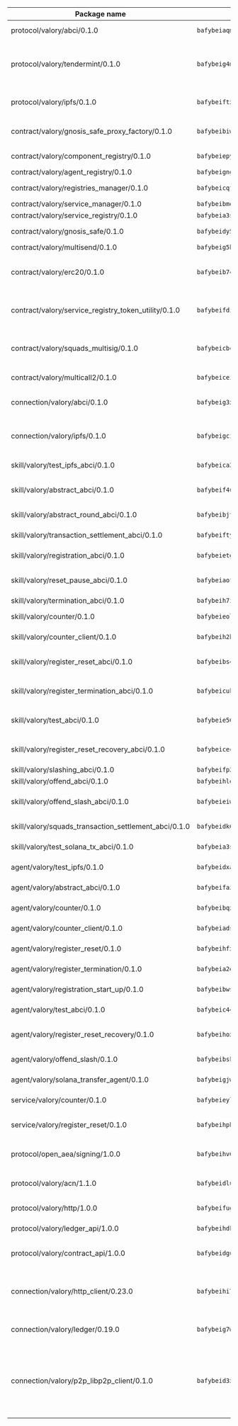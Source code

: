 | Package name                                                  | Package hash                                                  | Description                                                                                                                |
| ------------------------------------------------------------- | ------------------------------------------------------------- | -------------------------------------------------------------------------------------------------------------------------- |
| protocol/valory/abci/0.1.0                                    | `bafybeiaqmp7kocbfdboksayeqhkbrynvlfzsx4uy4x6nohywnmaig4an7u` | A protocol for ABCI requests and responses.                                                                                |
| protocol/valory/tendermint/0.1.0                              | `bafybeig4mi3vmlv5zpbjbfuzcgida6j5f2nhrpedxicmrrfjweqc5r7cra` | A protocol for communication between two AEAs to share tendermint configuration details.                                   |
| protocol/valory/ipfs/0.1.0                                    | `bafybeiftxi2qhreewgsc5wevogi7yc5g6hbcbo4uiuaibauhv3nhfcdtvm` | A protocol specification for IPFS requests and responses.                                                                  |
| contract/valory/gnosis_safe_proxy_factory/0.1.0               | `bafybeibiwmbwvgn45hqwzfc6gq5fcccwdyk4rnanyvj3xrqsfq2zk3xjwm` | Gnosis Safe proxy factory (GnosisSafeProxyFactory) contract                                                                |
| contract/valory/component_registry/0.1.0                      | `bafybeiepywewigowj533f55orx7oys3kk5lgdc247p2267scqfyp4gnqle` | Component registry contract                                                                                                |
| contract/valory/agent_registry/0.1.0                          | `bafybeignghdk7oqvyg722gz66tbuj2vj4vkatguj4b6lf5fqzqxkktcke4` | Agent registry contract                                                                                                    |
| contract/valory/registries_manager/0.1.0                      | `bafybeicqf5y3kj42ow45hjcmnglose5n7bwpm2zl3ufuuevou24ewmgbde` | Registries Manager contract                                                                                                |
| contract/valory/service_manager/0.1.0                         | `bafybeibmqewfh5wnayopneyv4vx35n5k7loavzmcazyevntdoskw7vasom` | Service Manager contract                                                                                                   |
| contract/valory/service_registry/0.1.0                        | `bafybeia3s4p7b2la7ijrej657fqq3x2lkf3b7dwehl5mbljqzbzzp5jnta` | Service Registry contract                                                                                                  |
| contract/valory/gnosis_safe/0.1.0                             | `bafybeidy56dpfmbpevn6c46yluhw7sxqvucmzgceoiuuegm7d6slh2svae` | Gnosis Safe (GnosisSafeL2) contract                                                                                        |
| contract/valory/multisend/0.1.0                               | `bafybeig5byt5urg2d2bsecufxe5ql7f4mezg3mekfleeh32nmuusx66p4y` | MultiSend contract                                                                                                         |
| contract/valory/erc20/0.1.0                                   | `bafybeib7ctk3deleyxayrqvropewefr2muj4kcqe3t3wscak25bjmxnqwe` | The scaffold contract scaffolds a contract to be implemented by the developer.                                             |
| contract/valory/service_registry_token_utility/0.1.0          | `bafybeifdia2y5546tvk6xzxeaqzf2n5n7dutj2hdzbgenxohaqhjtnjqm4` | The scaffold contract scaffolds a contract to be implemented by the developer.                                             |
| contract/valory/squads_multisig/0.1.0                         | `bafybeicbcd72zpxi4amia4a4245u6wnibkuq35mj6gxwto75o2wjul2toi` | The scaffold contract scaffolds a contract to be implemented by the developer.                                             |
| contract/valory/multicall2/0.1.0                              | `bafybeiceiyfwtgr2zqel6krlbditsexzpmsqlfwbedtmj2ojye6yekdcqi` | The MakerDAO multicall2 contract.                                                                                          |
| connection/valory/abci/0.1.0                                  | `bafybeig3x4xypkuhcdcd7d4z5tixhowtrsp2ktdm47z75ul4r36ojcqb64` | connection to wrap communication with an ABCI server.                                                                      |
| connection/valory/ipfs/0.1.0                                  | `bafybeigcijdbwgdekow5c2ikeltetoteabfp52ewy3xfkd7ygaqbl7j3ke` | A connection responsible for uploading and downloading files from IPFS.                                                    |
| skill/valory/test_ipfs_abci/0.1.0                             | `bafybeica2cnvggxfdyl4ouplzsbk43763eqksccadhtg2txznejwutq6im` | IPFS e2e testing application.                                                                                              |
| skill/valory/abstract_abci/0.1.0                              | `bafybeif4uvml6c3ypq6sk3udgzssyjnxepojdcu4igmwqmo6bdvave5l5i` | The abci skill provides a template of an ABCI application.                                                                 |
| skill/valory/abstract_round_abci/0.1.0                        | `bafybeibjt2oevjueuxmsectpqq4fj5iglaovqu2egzmk4joya2jiqvymam` | abstract round-based ABCI application                                                                                      |
| skill/valory/transaction_settlement_abci/0.1.0                | `bafybeiftykw3wiv3lhapmrtn5rb3rym3qh7smr2rbxlp5j5326llv73cg4` | ABCI application for transaction settlement.                                                                               |
| skill/valory/registration_abci/0.1.0                          | `bafybeietg5bhhurxa77ot6g7qigfzxaodasx33yefofzzepmguqqqhjky4` | ABCI application for common apps.                                                                                          |
| skill/valory/reset_pause_abci/0.1.0                           | `bafybeiaofqhzrspd66ueq4bruhsmwvhrg6sxdcmn22bbot7lkbgdjith4y` | ABCI application for resetting and pausing app executions.                                                                 |
| skill/valory/termination_abci/0.1.0                           | `bafybeih7iy26knsj6kanf75vwkq5ypcsitt6bwsdhrnbjqgx4nxdyfphx4` | Termination skill.                                                                                                         |
| skill/valory/counter/0.1.0                                    | `bafybeieol637dkyx7jmexlx6dp4exegm4n22as2kevtvhjto4dy3yeso64` | The ABCI Counter application example.                                                                                      |
| skill/valory/counter_client/0.1.0                             | `bafybeih2hz7bvltfnlw7cgjrwgjdw3xgejwcnkxry7i6ajcspwcw2hrb3e` | A client for the ABCI counter application.                                                                                 |
| skill/valory/register_reset_abci/0.1.0                        | `bafybeibs4jmzv3kbzij33dlwsgc7uhpj5s74vecv6ddklq77mokmnna564` | ABCI application for dummy skill that registers and resets                                                                 |
| skill/valory/register_termination_abci/0.1.0                  | `bafybeicukadrq5dsujfmzsen6nsegeft4jxfwfzi72gafilbvzo35medhu` | ABCI application for dummy skill that registers and resets                                                                 |
| skill/valory/test_abci/0.1.0                                  | `bafybeie56uz335ide675cqltpxnyr3bfcqgnbytfmhfnktp55dfe7xtgb4` | ABCI application for testing the ABCI connection.                                                                          |
| skill/valory/register_reset_recovery_abci/0.1.0               | `bafybeicecqfl7paseksmnvduugenkngecnryyoocyprkngmv3yzd5b2rke` | ABCI application for dummy skill that registers and resets                                                                 |
| skill/valory/slashing_abci/0.1.0                              | `bafybeifp2e6xrtfpmshqwagaugcwmdqujk4x6emfyihbmqlfcdymjlpfui` | Slashing skill.                                                                                                            |
| skill/valory/offend_abci/0.1.0                                | `bafybeihlql5uvbjoeqcv7uagzgdwxjdn24jmkytysd4ruzelaqkj4z3ytm` | Offend ABCI application.                                                                                                   |
| skill/valory/offend_slash_abci/0.1.0                          | `bafybeieiwgwurx6psgcie3mpqqrmuysuijokyu2mdwsc2n2ruju5r6qsku` | ABCI application used in order to test the slashing abci                                                                   |
| skill/valory/squads_transaction_settlement_abci/0.1.0         | `bafybeidk6g5vqy2d7ui42ji2znmblin554iat5yyhvabljdlbvhj5kesam` | ABCI application for transaction settlement.                                                                               |
| skill/valory/test_solana_tx_abci/0.1.0                        | `bafybeia3sxqnkrauysc6fv675ob7tn3cgijiegq4avsnq7257wrujlnghu` | SOLANA e2e testing application.                                                                                            |
| agent/valory/test_ipfs/0.1.0                                  | `bafybeidxaalnobupx3btpl54g7mwidrdpxkbun3hmcgzil3zlmrpw5f42q` | Agent for testing the ABCI connection.                                                                                     |
| agent/valory/abstract_abci/0.1.0                              | `bafybeifaz42u6mrfhlzqzyo2io7akaq57ibht2dtz3tkvqdydsscpgndsu` | The abstract ABCI AEA - for testing purposes only.                                                                         |
| agent/valory/counter/0.1.0                                    | `bafybeibqx65n2j6ukzu5npanzbkufmtm3ek4x5zemvvccb7wwqcill6gva` | The ABCI Counter example as an AEA                                                                                         |
| agent/valory/counter_client/0.1.0                             | `bafybeiadsylwhba5dfn57sbmreoxqu5xxxyafgkktkbcv2pbg7pfxlbe3q` | The ABCI Counter example as an AEA                                                                                         |
| agent/valory/register_reset/0.1.0                             | `bafybeihfxmj2bzvf7vuktrgqcqym3fvljmhljjtgwzstnbthjcc25uru7e` | Register reset to replicate Tendermint issue.                                                                              |
| agent/valory/register_termination/0.1.0                       | `bafybeia2eamrceoytpxn2sba6g4dhttm6ylymez5j42nfbgaupck25lq7i` | Register terminate to test the termination feature.                                                                        |
| agent/valory/registration_start_up/0.1.0                      | `bafybeibws2cpcpez75hiujwmq5xnj77sa7mhkvhxde4nwbkpynza5ib2bq` | Registration start-up ABCI example.                                                                                        |
| agent/valory/test_abci/0.1.0                                  | `bafybeic44pu3y5vxv2ade4nzzqkihzg5oczpxrsb5j5pd7ptllo447tnfm` | Agent for testing the ABCI connection.                                                                                     |
| agent/valory/register_reset_recovery/0.1.0                    | `bafybeihox4k2xfhlheqpdrfrpgx7qyarnnje5apyn7abeskg64rwd73n7e` | Agent to showcase hard reset as a recovery mechanism.                                                                      |
| agent/valory/offend_slash/0.1.0                               | `bafybeibskmkzxz6i4gnooldais33pz4mtlb45akzjjx76gvtlqyzni7mra` | Offend and slash to test the slashing feature.                                                                             |
| agent/valory/solana_transfer_agent/0.1.0                      | `bafybeigjwirlmcny6utzztu5c2yd2c4vcrzpnjtd2ahnxrvmjffhl2ftue` | Register terminate to test the termination feature.                                                                        |
| service/valory/counter/0.1.0                                  | `bafybeieyltbbhen3y4pyblzkvo5nd6gukjwixotlggoqukx2vxa3mqmh7a` | A set of agents incrementing a counter                                                                                     |
| service/valory/register_reset/0.1.0                           | `bafybeihpbqyyjd3kxsrbxxi35sjqnpdpk7mb7urmdxcqbcqud2oroclaei` | Test and debug tendermint reset mechanism.                                                                                 |
| protocol/open_aea/signing/1.0.0                               | `bafybeihv62fim3wl2bayavfcg3u5e5cxu3b7brtu4cn5xoxd6lqwachasi` | A protocol for communication between skills and decision maker.                                                            |
| protocol/valory/acn/1.1.0                                     | `bafybeidluaoeakae3exseupaea4i3yvvk5vivyt227xshjlffywwxzcxqe` | The protocol used for envelope delivery on the ACN.                                                                        |
| protocol/valory/http/1.0.0                                    | `bafybeifugzl63kfdmwrxwphrnrhj7bn6iruxieme3a4ntzejf6kmtuwmae` | A protocol for HTTP requests and responses.                                                                                |
| protocol/valory/ledger_api/1.0.0                              | `bafybeihdk6psr4guxmbcrc26jr2cbgzpd5aljkqvpwo64bvaz7tdti2oni` | A protocol for ledger APIs requests and responses.                                                                         |
| protocol/valory/contract_api/1.0.0                            | `bafybeidgu7o5llh26xp3u3ebq3yluull5lupiyeu6iooi2xyymdrgnzq5i` | A protocol for contract APIs requests and responses.                                                                       |
| connection/valory/http_client/0.23.0                          | `bafybeihi772xgzpqeipp3fhmvpct4y6e6tpjp4sogwqrnf3wqspgeilg4u` | The HTTP_client connection that wraps a web-based client connecting to a RESTful API specification.                        |
| connection/valory/ledger/0.19.0                               | `bafybeig7woeog4srdby75hpjkmx4rhpkzncbf4h2pm5r6varsp26pf2uhu` | A connection to interact with any ledger API and contract API.                                                             |
| connection/valory/p2p_libp2p_client/0.1.0                     | `bafybeid3xg5k2ol5adflqloy75ibgljmol6xsvzvezebsg7oudxeeolz7e` | The libp2p client connection implements a tcp connection to a running libp2p node as a traffic delegate to send/receive envelopes to/from agents in the DHT. |
